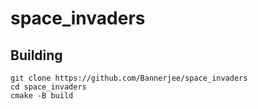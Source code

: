 # space_invaders

## Building
```
git clone https://github.com/Bannerjee/space_invaders
cd space_invaders
cmake -B build
```